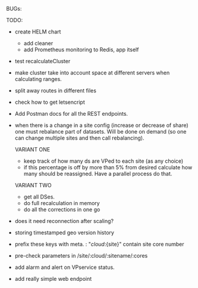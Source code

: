 BUGs:

TODO:

* create HELM chart
    * add cleaner
    * add Prometheus monitoring to Redis, app itself

* test recalculateCluster
* make cluster take into account space at different servers when calculating ranges.
* split away routes in different files
* check how to get letsencript

* Add Postman docs for all the REST endpoints.

* when there is a change in a site config (increase or decrease of share) one must rebalance part of datasets.
    Will be done on demand (so one can change multiple sites and then call rebalancing).
    
    VARIANT ONE
    * keep track of how many ds are VPed to each site (as any choice)
    * if this percentage is off by more than 5% from desired calculate how many should be reassigned. Have a parallel process do that.
    
    VARIANT TWO
    * get all DSes. 
    * do full recalculation in memory
    * do all the corrections in one go

* does it need reconnection after scaling?
* storing timestamped geo version history

* prefix these keys with meta. :
"${cloud}:${site}" contain site core number

* pre-check parameters in /site/:cloud/:sitename/:cores

* add alarm and alert on VPservice status.

* add really simple web endpoint